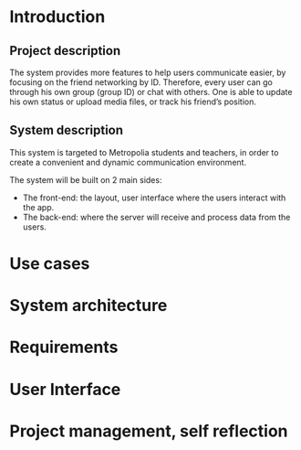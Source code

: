 <h1>Introduction</h1>
<h2>Project description</h2>
<p>The system provides more features to help users communicate easier, by focusing on the friend networking by ID. Therefore, every user can go through his own group (group ID) or chat with others. One is able to update his own status or upload media files, or track his friend’s position.</p>
<h2>System description</h2>
<p>This system is targeted to Metropolia students and teachers, in order to create a convenient and dynamic communication environment.</p>
<p>The system will be built on 2 main sides:
<ul>
<li>The front-end: the layout, user interface where the users interact with the app.</li>
<li>The back-end: where the server will receive and process data from the users.</li>
</ul></p>

<h1>Use cases</h1>

<h1>System architecture</h1>

<h1>Requirements</h1>

<h1>User Interface</h1>

<h1>Project management, self reflection</h1>
